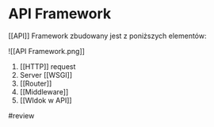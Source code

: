 # API Framework
[[API]] Framework zbudowany jest z poniższych elementów:

![[API Framework.png]]

1. [[HTTP]] request
2. Server [[WSGI]]
3. [[Router]]
4. [[Middleware]]
5. [[WIdok w API]]

#review